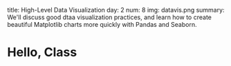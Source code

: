 title: High-Level Data Visualization
day: 2
num: 8
img: datavis.png
summary: We'll discuss good dtaa visualization practices, and learn how to create beautiful Matplotlib charts more quickly with Pandas and Seaborn.


# Hello, Class